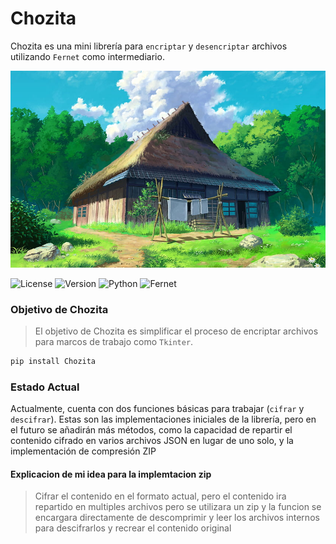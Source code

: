 # Chozita 

Chozita es una mini librería para `encriptar` y `desencriptar` archivos utilizando `Fernet` como intermediario.

![Imagen de GitHub](github/wallgit.jpg)

![License](https://img.shields.io/badge/license-MIT-green) ![Version](https://img.shields.io/badge/version-1.4.1-green) ![Python](https://img.shields.io/badge/python-green?logo=python) ![Fernet](https://img.shields.io/badge/fernet-encryption-green?logo=shield&style=flat)

### Objetivo de Chozita
> El objetivo de Chozita es simplificar el proceso de encriptar archivos para marcos de trabajo como `Tkinter`.

```bash
pip install Chozita
```

### Estado Actual
Actualmente, cuenta con dos funciones básicas para trabajar (`cifrar` y `descifrar`). Estas son las implementaciones iniciales de la librería, pero en el futuro se añadirán más métodos, como la capacidad de repartir el contenido cifrado en varios archivos JSON en lugar de uno solo, y la implementación de compresión ZIP 

#### Explicacion de mi idea para la implemtacion zip
> Cifrar el contenido en el formato actual, pero el contenido ira repartido en multiples archivos pero se utilizara un zip y la funcion se encargara directamente de descomprimir y leer los archivos internos para descifrarlos y recrear el contenido original
